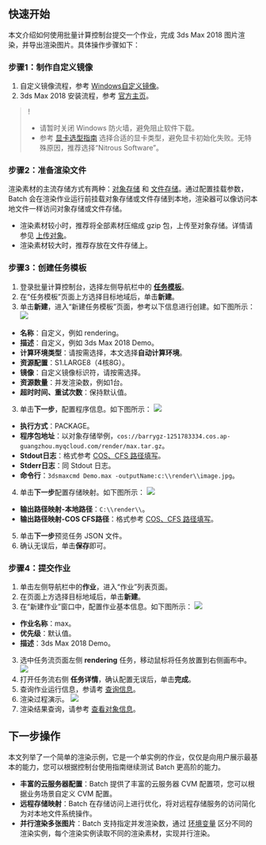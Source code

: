 
## 快速开始
本文介绍如何使用批量计算控制台提交一个作业，完成 3ds Max 2018 图片渲染，并导出渲染图片。具体操作步骤如下：

### 步骤1：制作自定义镜像
1. 自定义镜像流程，参考 [Windows自定义镜像](https://cloud.tencent.com/document/product/599/13035)。
2. 3ds Max 2018 安装流程，参考 [官方主页](https://www.autodesk.com/products/3ds-max/overview)。
>!
>- 请暂时关闭 Windows 防火墙，避免阻止软件下载。
>- 参考 [显卡选型指南](https://knowledge.autodesk.com/zh-hans/support/3ds-max/learn-explore/caas/CloudHelp/cloudhelp/2015/CHS/3DSMax/files/GUID-3D6B4C8E-8C0D-4A9C-BFB0-2463803268CE-htm.html) 选择合适的显卡类型，避免显卡初始化失败。无特殊原因，推荐选择“Nitrous Software”。

### 步骤2：准备渲染文件
渲染素材的主流存储方式有两种：[对象存储](https://cloud.tencent.com/document/product/436) 和 [文件存储](https://cloud.tencent.com/document/product/582)。通过配置挂载参数，Batch 会在渲染作业运行前挂载对象存储或文件存储到本地，渲染器可以像访问本地文件一样访问对象存储或文件存储。

- 渲染素材较小时，推荐将全部素材压缩成 gzip 包，上传至对象存储。详情请参见 [上传对象](https://cloud.tencent.com/document/product/436/13321)。
- 渲染素材较大时，推荐存放在文件存储上。

### 步骤3：创建任务模板
1. 登录批量计算控制台，选择左侧导航栏中的 **[任务模板](https://console.cloud.tencent.com/batch/task)**。
2. 在“任务模板”页面上方选择目标地域后，单击**新建**。
3. 单击**新建**，进入“新建任务模板”页面，参考以下信息进行创建。如下图所示：
![](https://main.qcloudimg.com/raw/3da610705abb35f160e0b9f0d2ed8198.png)
 - **名称**：自定义，例如 rendering。
 - **描述**：自定义，例如 3ds Max 2018 Demo。
 - **计算环境类型**：请按需选择，本文选择**自动计算环境**。
 - **资源配置**：S1.LARGE8（4核8G）。
 - **镜像**：自定义镜像标识符，请按需选择。
 - **资源数量**：并发渲染数，例如1台。
 - **超时时间、重试次数**：保持默认值。
3. 单击**下一步**，配置程序信息。如下图所示：
![](https://main.qcloudimg.com/raw/ef7c95752cfb266f855ea0e69436d245.jpg)
 - **执行方式**：PACKAGE。
 - **程序包地址**：以对象存储举例，`cos://barrygz-1251783334.cos.ap-guangzhou.myqcloud.com/render/max.tar.gz`。
 - **Stdout日志**：格式参考 [COS、CFS 路径填写](https://cloud.tencent.com/document/product/599/13996)。
 - **Stderr日志**：同 Stdout 日志。
 - **命令行**：`3dsmaxcmd Demo.max -outputName:c:\\render\\image.jpg`。
4. 单击**下一步**配置存储映射。如下图所示：
![](https://main.qcloudimg.com/raw/f5e1836e79852eb5d4c49b917bb870f8.jpg)
 - **输出路径映射-本地路径**：`C:\\render\\`。
 - **输出路径映射-COS CFS路径**：格式参考 [COS、CFS 路径填写](https://cloud.tencent.com/document/product/599/13996)。
5. 单击**下一步**预览任务 JSON 文件。
6. 确认无误后，单击**保存**即可。

### 步骤4：提交作业
1. 单击左侧导航栏中的**作业**，进入“作业”列表页面。
2. 在页面上方选择目标地域后，单击**新建**。
3. 在“新建作业”窗口中，配置作业基本信息。如下图所示：
![](https://main.qcloudimg.com/raw/7f19ede7710ec960fc4586297213d1fc.jpg)
 - **作业名称**：max。
 - **优先级**：默认值。
 - **描述**：3ds Max 2018 Demo。
3. 选中任务流页面左侧 **rendering** 任务，移动鼠标将任务放置到右侧画布中。
![](https://main.qcloudimg.com/raw/00df21802b524cd684f43b68155e3483.jpg)
4. 打开任务流右侧 **任务详情**，确认配置无误后，单击**完成**。
5. 查询作业运行信息，参请考 [查询信息](https://cloud.tencent.com/document/product/599/14567)。
6. 渲染过程演示。
![](https://main.qcloudimg.com/raw/4a0743f3a49045f59c0580deda1529f9.png)
7. 渲染结果查询，请参考 [查看对象信息](https://cloud.tencent.com/document/product/436/13326)。


## 下一步操作
本文列举了一个简单的渲染示例，它是一个单实例的作业，仅仅是向用户展示最基本的能力，您可以根据控制台使用指南继续测试 Batch 更高阶的能力。
- **丰富的云服务器配置**：Batch 提供了丰富的云服务器 CVM 配置项，您可以根据业务场景自定义 CVM 配置。
- **远程存储映射**：Batch 在存储访问上进行优化，将对远程存储服务的访问简化为对本地文件系统操作。
- **并行渲染多张图片**：Batch 支持指定并发渲染数，通过 [环境变量](https://cloud.tencent.com/document/product/599/11752) 区分不同的渲染实例，每个渲染实例读取不同的渲染素材，实现并行渲染。
